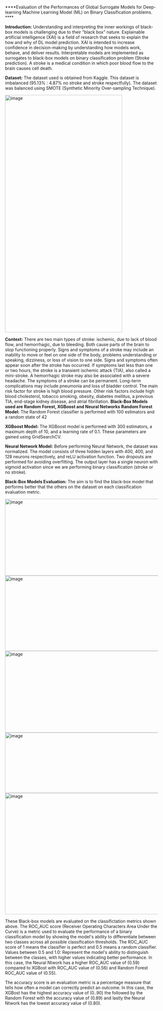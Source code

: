 ****Evaluation of the Performances of Global Surrogate Models for Deep-learning Machine Learning Model (ML) on Binary Classification problems. ****

**Introduction:** Understanding and interpreting the inner workings of black-box models is challenging due to their “black box” nature. Explainable artificial intelligence (XAI) is a field of research that seeks to explain the how and why of DL model prediction. XAI is intended to increase confidence in decision-making by understanding how models work, behave, and deliver results. Interpretable models are implemented as surrogates to black-box models on binary classification problem (Stroke prediction).
A stroke is a medical condition in which poor blood flow to the brain causes cell death.

**Dataset:**
The dataset used is obtained from Kaggle.
This dataset is imbalanced (95.13% : 4.87% no stroke and stroke respectfully). The dataset was balanced using SMOTE (Synthetic Minority Over-sampling Technique).

<img width="386" height="779" alt="image" src="https://github.com/user-attachments/assets/8b55f1cb-ed99-4f9f-a837-10e286111fc8" />



**Context:**
There are two main types of stroke: ischemic, due to lack of blood flow, and hemorrhagic, due to bleeding. Both cause parts of the brain to stop functioning properly.
Signs and symptoms of a stroke may include an inability to move or feel on one side of the body, problems understanding or speaking, dizziness, or loss of vision to one side. Signs and symptoms often appear soon after the stroke has occurred.
If symptoms last less than one or two hours, the stroke is a transient ischemic attack (TIA), also called a mini-stroke. A hemorrhagic stroke may also be associated with a severe headache. The symptoms of a stroke can be permanent. Long-term complications may include pneumonia and loss of bladder control.
The main risk factor for stroke is high blood pressure. Other risk factors include high blood cholesterol, tobacco smoking, obesity, diabetes mellitus, a previous TIA, end-stage kidney disease, and atrial fibrillation.
**Black-Box Models used are Random Forest, XGBoost and Neural Networks**
**Random Forest Model:**
The Random Forest classifier is performed with 100 estimators and a random state of 42

**XGBoost Model:**
The XGBoost model is performed with 300 estimators, a maximum depth of 10, and a learning rate of 0.1. These parameters are gained using GridSearchCV.

**Neural Network Model:**
Before performing Neural Network, the dataset was normalized. The model consists of three hidden layers with 400, 400, and 128 neurons respectively, and reLU activation function. Two dropouts are performed for avoiding overfitting. The output layer has a single neuron with sigmoid activation since we are performing binary classification (stroke or no stroke).

**Black-Box Models Evaluation:**
The aim is to find the black-box model that performs better that the others on the dataset on each classification evaluation metric.


<img width="657" height="252" alt="image" src="https://github.com/user-attachments/assets/6b94874b-9cfa-4348-9563-257f36d5ab7a" />
<img width="716" height="247" alt="image" src="https://github.com/user-attachments/assets/f841196c-8793-41ec-807b-1259fb496692" />
<img width="699" height="268" alt="image" src="https://github.com/user-attachments/assets/a8baabd3-22c5-4078-81a2-5575e52d5821" />
<img width="777" height="198" alt="image" src="https://github.com/user-attachments/assets/da7f82c2-6ad0-41fd-9e90-aa870226684b" />
<img width="749" height="398" alt="image" src="https://github.com/user-attachments/assets/2724d06f-1cc1-41e9-99a7-836c72ae8665" />


These Black-box models are evaluated on the classifictation metrics shown above. The ROC_AUC score (Receiver Operating Characters Area Under the Curve) is a metric used to evaluate the performance of a binary classification model by showing the model's ability to differentiate between two classes across all possible classification thresholds. The ROC_AUC score of 1 means the classifier is perfect and 0.5 means a random classifier. Values between 0.5 and 1.0: Represent the model's ability to distinguish between the classes, with higher values indicating better performance. In this case, the Neural Ntwork has a higher ROC_AUC value of
(0.59) compared to XGBost with ROC_AUC value of (0.56) and Random Forest ROC_AUC value of (0.55).

The accuracy score is an evaluation metric is a percentage measure that tells how often a model can correctly predict an outcome. In this case, the  XGBost has the highest accuracy value of (0..90) the followed by the Random Forest with the accuracy value of (0.89) and lastly the Neural Ntwork has the lowest accuracy value of (0.80).
  
